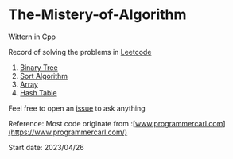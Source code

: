 # The-Mistery-of-Algorithm
Wittern in Cpp

Record of solving the problems in [Leetcode](https://leetcode.cn/problemset/all/)

1. [Binary Tree](https://github.com/Raozey/The-Mistery-of-Algorithm/tree/main/Binary%20tree)
2. [Sort Algorithm](https://github.com/Raozey/The-Mistery-of-Algorithm/tree/main/Sort)
3. [Array](https://github.com/Raozey/The-Mistery-of-Algorithm/tree/main/Array)
4. [Hash Table](https://github.com/Raozey/The-Mistery-of-Algorithm/tree/main/Hash%20table)

Feel free to open an [issue](https://github.com/Raozey/The-Mistery-of-Algorithm/issues/new) to ask anything

Reference:
Most code originate from :[www.programmercarl.com](https://www.programmercarl.com/)



Start date: 2023/04/26
